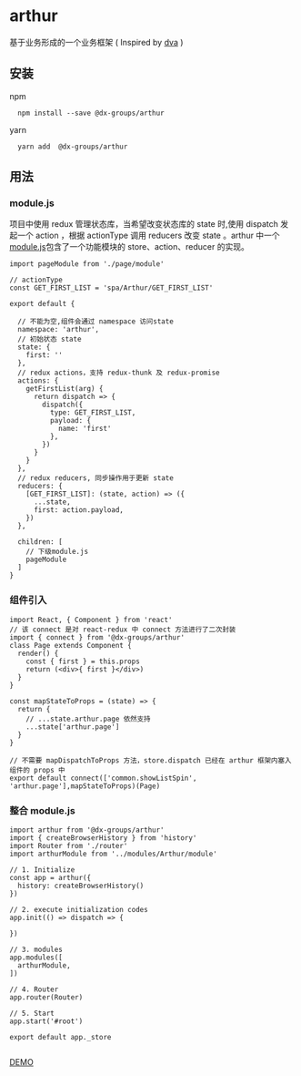 # arthur
基于业务形成的一个业务框架 ( Inspired by [dva](https://github.com/dvajs/dva) )

## 安装

npm
```
  npm install --save @dx-groups/arthur
```
yarn

```
  yarn add  @dx-groups/arthur
```
## 用法
### module.js
项目中使用 redux 管理状态库，当希望改变状态库的 state 时,使用 dispatch 发起一个 action ，根据 actionType 调用 reducers 改变 state 。arthur 中一个 [module.js](https://github.com/xubaoshi/arthur/blob/master/examples/arthur/src/modules/Arthur/module.js)包含了一个功能模块的 store、action、reducer 的实现。

```
import pageModule from './page/module'

// actionType
const GET_FIRST_LIST = 'spa/Arthur/GET_FIRST_LIST' 

export default {

  // 不能为空,组件会通过 namespace 访问state
  namespace: 'arthur',
  // 初始状态 state
  state: {
    first: ''
  },
  // redux actions，支持 redux-thunk 及 redux-promise 
  actions: {
    getFirstList(arg) {
      return dispatch => {
        dispatch({
          type: GET_FIRST_LIST,
          payload: {
            name: 'first'
          },
        })
      }
    }
  },
  // redux reducers, 同步操作用于更新 state
  reducers: {
    [GET_FIRST_LIST]: (state, action) => ({
      ...state,
      first: action.payload,
    })
  },

  children: [
    // 下级module.js
    pageModule
  ]
}
```

### 组件引入
```
import React, { Component } from 'react'
// 该 connect 是对 react-redux 中 connect 方法进行了二次封装
import { connect } from '@dx-groups/arthur'
class Page extends Component {
  render() {
    const { first } = this.props
    return (<div>{ first }</div>)
  }
}

const mapStateToProps = (state) => {
  return {
    // ...state.arthur.page 依然支持
    ...state['arthur.page']
  }
}

// 不需要 mapDispatchToProps 方法，store.dispatch 已经在 arthur 框架内塞入组件的 props 中
export default connect(['common.showListSpin', 'arthur.page'],mapStateToProps)(Page)

```
### 整合 module.js

```
import arthur from '@dx-groups/arthur'
import { createBrowserHistory } from 'history'
import Router from './router'
import arthurModule from '../modules/Arthur/module'

// 1. Initialize
const app = arthur({
  history: createBrowserHistory()
})

// 2. execute initialization codes
app.init(() => dispatch => {
  
})

// 3. modules
app.modules([
  arthurModule,
])

// 4. Router
app.router(Router)

// 5. Start
app.start('#root')

export default app._store
  
```

[DEMO](https://github.com/xubaoshi/arthur/tree/master/examples/arthur)